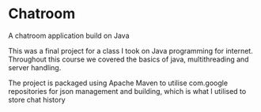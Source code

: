 # Chatroom
A chatroom application build on Java

This was a final project for a class I took on Java programming for internet.
Throughout this course we covered the basics of java, multithreading and server handling.

The project is packaged using Apache Maven to utilise com.google repositories for json management and building, which is what I utilised to store chat history
